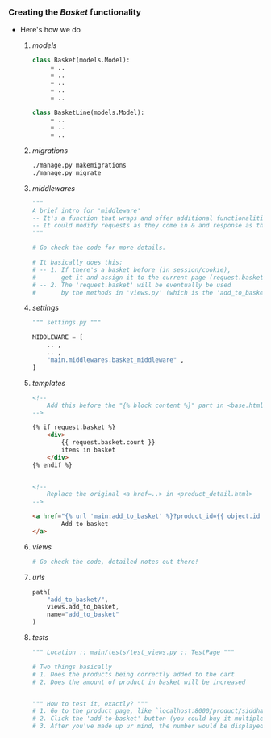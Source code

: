 
### Creating the *Basket* functionality
- Here's how we do
    1. *models*

        ```python
        class Basket(models.Model):
             = ..
             = ..
             = ..
             = ..
             = ..

        class BasketLine(models.Model):
             = ..
             = ..
             = ..
        ```

    2. *migrations*

        ```bash
        ./manage.py makemigrations
        ./manage.py migrate
        ```

    3. *middlewares* 

        ```python
        """
        A brief intro for 'middleware'
        -- It's a function that wraps and offer additional functionalities to view.
        -- It could modify requests as they come in & and response as they come out.
        """

        # Go check the code for more details.

        # It basically does this:
        # -- 1. If there's a basket before (in session/cookie),
        #       get it and assign it to the current page (request.basket).
        # -- 2. The 'request.basket' will be eventually be used
        #       by the methods in 'views.py' (which is the 'add_to_basket')
        ```

    4. *settings* 

        ```python
        """ settings.py """
        
        MIDDLEWARE = [
            .. , 
            .. ,
            "main.middlewares.basket_middleware" ,
        ]
        ```

    4. *templates*

        ```html
        <!-- 
            Add this before the "{% block content %}" part in <base.html>
        -->

        {% if request.basket %}
	        <div>
	        	{{ request.basket.count }}
	        	items in basket
	        </div>
        {% endif %}


        <!-- 
            Replace the original <a href=..> in <product_detail.html>
        -->

        <a href="{% url 'main:add_to_basket' %}?product_id={{ object.id }}">
                Add to basket
        </a>

        ```

    5. *views*

        ```python
        # Go check the code, detailed notes out there!
        ```

    6. *urls*

        ```python
        path(
            "add_to_basket/",
            views.add_to_basket, 
            name="add_to_basket"
        )
        ```

    7. *tests*

        ```python
        """ Location :: main/tests/test_views.py :: TestPage """

        # Two things basically
        # 1. Does the products being correctly added to the cart
        # 2. Does the amount of product in basket will be increased


        """ How to test it, exactly? """
        # 1. Go to the product page, like `localhost:8000/product/siddhartha/`
        # 2. Click the 'add-to-basket' button (you could buy it multiple times though).
        # 3. After you've made up ur mind, the number would be displayed at the top.
        ```
